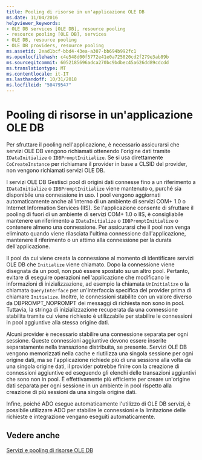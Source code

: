 ```yaml
---
title: Pooling di risorse in un'applicazione OLE DB
ms.date: 11/04/2016
helpviewer_keywords:
- OLE DB services [OLE DB], resource pooling
- resource pooling [OLE DB], services
- OLE DB, resource pooling
- OLE DB providers, resource pooling
ms.assetid: 2ead1bcf-bbd4-43ea-a307-bb694b992fc1
ms.openlocfilehash: c4e548d00f5772e41e0a725020cd2f279e3ab89b
ms.sourcegitcommit: 6052185696adca270bc9bdbec45a626dd89cdcdd
ms.translationtype: MT
ms.contentlocale: it-IT
ms.lasthandoff: 10/31/2018
ms.locfileid: "50479547"
---
```

# <a name="resource-pooling-in-your-ole-db-application"></a>Pooling di risorse in un'applicazione OLE DB

Per sfruttare il pooling nell'applicazione, è necessario assicurarsi che servizi OLE DB vengono richiamati ottenendo l'origine dati tramite `IDataInitialize` o `IDBPromptInitialize`. Se si usa direttamente `CoCreateInstance` per richiamare il provider in base a CLSID del provider, non vengono richiamati servizi OLE DB.

I servizi OLE DB Gestisci pool di origini dati connesse fino a un riferimento a `IDataInitialize` o `IDBPromptInitialize` viene mantenuto o, purché sia disponibile una connessione in uso. I pool vengono aggiornati automaticamente anche all'interno di un ambiente di servizi COM+ 1.0 o Internet Information Services (IIS). Se l'applicazione consente di sfruttare il pooling di fuori di un ambiente di servizi COM+ 1.0 o IIS, è consigliabile mantenere un riferimento a `IDataInitialize` o `IDBPromptInitialize` o contenere almeno una connessione. Per assicurarsi che il pool non venga eliminato quando viene rilasciata l'ultima connessione dall'applicazione, mantenere il riferimento o un attimo alla connessione per la durata dell'applicazione.

Il pool da cui viene creata la connessione al momento di identificare servizi OLE DB che `Initialize` viene chiamato. Dopo la connessione viene disegnata da un pool, non può essere spostato su un altro pool. Pertanto, evitare di eseguire operazioni nell'applicazione che modificano le informazioni di inizializzazione, ad esempio la chiamata `UnInitialize` o la chiamata `QueryInterface` per un'interfaccia specifica del provider prima di chiamare `Initialize`. Inoltre, le connessioni stabilite con un valore diverso da DBPROMPT_NOPROMPT dei messaggi di richiesta non sono in pool. Tuttavia, la stringa di inizializzazione recuperata da una connessione stabilita tramite cui viene richiesto è utilizzabile per stabilire le connessioni in pool aggiuntive alla stessa origine dati.

Alcuni provider è necessario stabilire una connessione separata per ogni sessione. Queste connessioni aggiuntive devono essere inserite separatamente nella transazione distribuita, se presente. Servizi OLE DB vengono memorizzati nella cache e riutilizza una singola sessione per ogni origine dati, ma se l'applicazione richiede più di una sessione alla volta da una singola origine dati, il provider potrebbe finire con la creazione di connessioni aggiuntive ed eseguendo gli elenchi delle transazioni aggiuntivi che sono non in pool. È effettivamente più efficiente per creare un'origine dati separata per ogni sessione in un ambiente in pool rispetto alla creazione di più sessioni da una singola origine dati.

Infine, poiché ADO esegue automaticamente l'utilizzo di OLE DB servizi, è possibile utilizzare ADO per stabilire le connessioni e la limitazione delle richieste e integrazione vengano eseguiti automaticamente.

## <a name="see-also"></a>Vedere anche

[Servizi e pooling di risorse OLE DB](../../data/oledb/ole-db-resource-pooling-and-services.md)